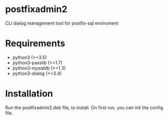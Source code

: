 # postfixadmin2

CLI dialog management tool for postfix-sql enviroment

# Requirements
- python3 (>=3.5)
- python3-passlib (>=1.7)
- python3-mysqldb (>=1.3)
- python3-dialog (>=3.4)

# Installation
Run the postfixadmin2.deb file, to install. On first run, you can init the config file.
